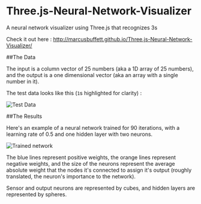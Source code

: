 # Three.js-Neural-Network-Visualizer
A neural network visualizer using Three.js that recognizes 3s

Check it out here : http://marcusbuffett.github.io/Three.js-Neural-Network-Visualizer/

##The Data

The input is a column vector of 25 numbers (aka a 1D array of 25 numbers), and the output is a one dimensional vector (aka an array with a single number in it). 

The test data looks like this (`1`s highlighted for clarity) : 

![Test Data](http://i.imgur.com/o9j06Hd.png)

##The Results

Here's an example of a neural network trained for 90 iterations, with a learning rate of 0.5 and one hidden layer with two neurons.

![Trained network](http://i.imgur.com/LQZF9MY.png)

The blue lines represent positive weights, the orange lines represent negative weights, and the size of the neurons represent the average absolute weight that the nodes it's connected to assign it's output (roughly translated, the neuron's importance to the network).

Sensor and output neurons are represented by cubes, and hidden layers are represented by spheres.
